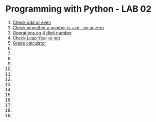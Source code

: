 # Programming with Python - LAB 02

  1. [Check odd or even ](/Fifth_Semester/Python/LAB2/Qn1OddEven.py)
  2. [Check wheather a number is +ve, -ve or zero](/Fifth_Semester/Python/LAB2/Qn2PositiveOrNegative.py)
  3. [Operations on 4 digit number](/Fifth_Semester/Python/LAB2/Qn3FourDigitNumOperation.py)
  4. [Check Leap Year or not](/Fifth_Semester/Python/LAB2/Qn4leapYear.py)
  5. [Grade calculator](/Fifth_Semester/Python/LAB2/Qn5GradeCalculator.py)
  6. [](/Fifth_Semester/Python/LAB1/Qn6RectangleKoArea.py)
  7. [](/Fifth_Semester/Python/LAB1/Qn7CuboidKoVolume.py)
  8. [](/Fifth_Semester/Python/LAB1/Qn8EscapeSequence.py)
  9. [](/Fifth_Semester/Python/LAB1/Qn9TempInFarehnheit.py)
  10. [](/Fifth_Semester/Python/LAB1/Qn10DaysToYearMonth.py)
  11. [](/Fifth_Semester/Python/LAB1/Qn11swap.py)
  12. [](/Fifth_Semester/Python/LAB1/Qn12Percentage.py)
  13. [](/Fifth_Semester/Python/LAB1/Qn13CompoundInterest.py)
  14. [](/Fifth_Semester/Python/LAB1/Qn14AreaOfTrianglr.py)
  15. [](/Fifth_Semester/Python/LAB1/Qn15AreaOfTriangleWith3Side.py)
  16. [](/Fifth_Semester/Python/LAB1/Qn16USDtoNPR.py)
  17. [](/Fifth_Semester/Python/LAB1/Qn17CMtoM.py)
  18. [](/Fifth_Semester/Python/LAB1)
  19. [](/Fifth_Semester/Python/LAB1/Qn19VolumeAndAreaOfSphere.py)





















